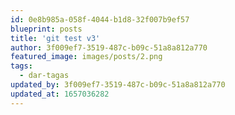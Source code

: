 ```yaml
---
id: 0e8b985a-058f-4044-b1d8-32f007b9ef57
blueprint: posts
title: 'git test v3'
author: 3f009ef7-3519-487c-b09c-51a8a812a770
featured_image: images/posts/2.png
tags:
  - dar-tagas
updated_by: 3f009ef7-3519-487c-b09c-51a8a812a770
updated_at: 1657036282
---
```

